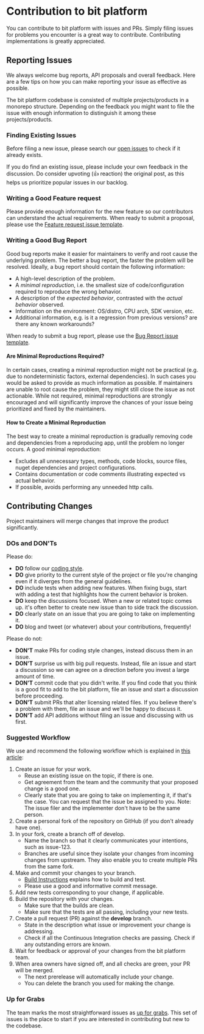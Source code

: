 # Contribution to bit platform

You can contribute to bit platform with issues and PRs. Simply filing issues for problems you encounter is a great way to contribute. Contributing implementations is greatly appreciated.

## Reporting Issues

We always welcome bug reports, API proposals and overall feedback. Here are a few tips on how you can make reporting your issue as effective as possible.

The bit platform codebase is consisted of multiple projects/products in a monorepo structure. Depending on the feedback you might want to file the issue with enough information to distinguish it among these projects/products.

### Finding Existing Issues

Before filing a new issue, please search our [open issues](https://github.com/bitfoundation/bitplatform/issues) to check if it already exists.

If you do find an existing issue, please include your own feedback in the discussion. Do consider upvoting (👍 reaction) the original post, as this helps us prioritize popular issues in our backlog.

### Writing a Good Feature request

Please provide enough information for the new feature so our contributors can understand the actual requirements. When ready to submit a proposal, please use the [Feature request issue template](https://github.com/bitfoundation/bitplatform/issues/new?assignees=&labels=&projects=&template=feature_request.yml).

### Writing a Good Bug Report

Good bug reports make it easier for maintainers to verify and root cause the underlying problem. The better a bug report, the faster the problem will be resolved. Ideally, a bug report should contain the following information:

* A high-level description of the problem.
* A _minimal reproduction_, i.e. the smallest size of code/configuration required to reproduce the wrong behavior.
* A description of the _expected behavior_, contrasted with the _actual behavior_ observed.
* Information on the environment: OS/distro, CPU arch, SDK version, etc.
* Additional information, e.g. is it a regression from previous versions? are there any known workarounds?

When ready to submit a bug report, please use the [Bug Report issue template](https://github.com/bitfoundation/bitplatform/issues/new?assignees=&labels=&projects=&template=bug_report.yml).

#### Are Minimal Reproductions Required?

In certain cases, creating a minimal reproduction might not be practical (e.g. due to nondeterministic factors, external dependencies). In such cases you would be asked to provide as much information as possible. If maintainers are unable to root cause the problem, they might still close the issue as not actionable. While not required, minimal reproductions are strongly encouraged and will significantly improve the chances of your issue being prioritized and fixed by the maintainers.

#### How to Create a Minimal Reproduction

The best way to create a minimal reproduction is gradually removing code and dependencies from a reproducing app, until the problem no longer occurs. A good minimal reproduction:

* Excludes all unnecessary types, methods, code blocks, source files, nuget dependencies and project configurations.
* Contains documentation or code comments illustrating expected vs actual behavior.
* If possible, avoids performing any unneeded http calls.

## Contributing Changes

Project maintainers will merge changes that improve the product significantly.

### DOs and DON'Ts

Please do:

* **DO** follow our [coding style](docs/coding-style.md).
* **DO** give priority to the current style of the project or file you're changing even if it diverges from the general guidelines.
* **DO** include tests when adding new features. When fixing bugs, start with
  adding a test that highlights how the current behavior is broken.
* **DO** keep the discussions focused. When a new or related topic comes up.
  it's often better to create new issue than to side track the discussion.
* **DO** clearly state on an issue that you are going to take on implementing it.
* **DO** blog and tweet (or whatever) about your contributions, frequently!

Please do not:

* **DON'T** make PRs for coding style changes, instead discuss them in an issue.
* **DON'T** surprise us with big pull requests. Instead, file an issue and start
  a discussion so we can agree on a direction before you invest a large amount
  of time.
* **DON'T** commit code that you didn't write. If you find code that you think is a good fit to add to the bit platform, file an issue and start a discussion before proceeding.
* **DON'T** submit PRs that alter licensing related files. If you believe there's a problem with them, file an issue and we'll be happy to discuss it.
* **DON'T** add API additions without filing an issue and discussing with us first.

### Suggested Workflow

We use and recommend the following workflow which is explained in [this article](https://www.dataschool.io/how-to-contribute-on-github/):

1. Create an issue for your work.
    - Reuse an existing issue on the topic, if there is one.
    - Get agreement from the team and the community that your proposed change is a good one.
    - Clearly state that you are going to take on implementing it, if that's the case. You can request that the issue be assigned to you. Note: The issue filer and the implementer don't have to be the same person.
2. Create a personal fork of the repository on GitHub (if you don't already have one).
3. In your fork, create a branch off of develop.
    - Name the branch so that it clearly communicates your intentions, such as issue-123.
    - Branches are useful since they isolate your changes from incoming changes from upstream. They also enable you to create multiple PRs from the same fork.
4. Make and commit your changes to your branch.
    - [Build Instructions](docs/how-to-build.md) explains how to build and test.
    - Please use a good and informative commit message.
5. Add new tests corresponding to your change, if applicable.
6. Build the repository with your changes.
    - Make sure that the builds are clean.
    - Make sure that the tests are all passing, including your new tests.
7. Create a pull request (PR) against the **develop** branch.
    - State in the description what issue or improvement your change is addressing.
    - Check if all the Continuous Integration checks are passing. Check if any outstanding errors are known.
8. Wait for feedback or approval of your changes from the bit platform team.
9. When area owners have signed off, and all checks are green, your PR will be merged.
    - The next prerelease will automatically include your change.
    - You can delete the branch you used for making the change.

### Up for Grabs

The team marks the most straightforward issues as [up for grabs](https://github.com/bitfoundation/bitplatform/labels/up%20for%20grabs). This set of issues is the place to start if you are interested in contributing but new to the codebase.
